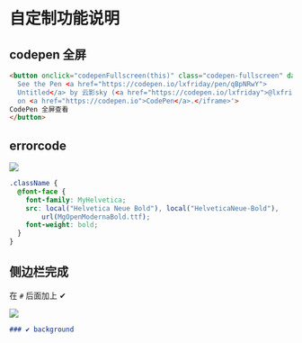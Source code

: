 # 自定制功能说明
## codepen 全屏

```html
<button onclick="codepenFullscreen(this)" class="codepen-fullscreen" data-target='<iframe height="100%" style="width: 100%;" scrolling="no" title="Untitled" src="https://codepen.io/lxfriday/embed/qBpNRwY?default-tab=html%2Cresult&editable=true" frameborder="no" loading="lazy" allowtransparency="true" allowfullscreen="true">
  See the Pen <a href="https://codepen.io/lxfriday/pen/qBpNRwY">
  Untitled</a> by 云影sky (<a href="https://codepen.io/lxfriday">@lxfriday</a>)
  on <a href="https://codepen.io">CodePen</a>.</iframe>'>
CodePen 全屏查看
</button>
```

## errorcode
![](https://qiniu1.lxfriday.xyz/blog/82885e7e-4c75-4cee-d9f8-5b64fcfa39c3.png)

```css bad-code
.className {
  @font-face {
    font-family: MyHelvetica;
    src: local("Helvetica Neue Bold"), local("HelveticaNeue-Bold"),
        url(MgOpenModernaBold.ttf);
    font-weight: bold;
  }
}
```

## 侧边栏完成

在 `#` 后面加上 ✔

![](https://qiniu1.lxfriday.xyz/blog/192f31d2-b862-4f6e-4e9f-d5cca71b448f.png)

```md
### ✔ background
```